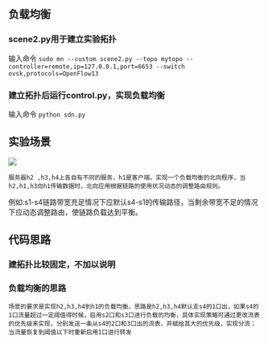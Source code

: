 ## 负载均衡
### scene2.py用于建立实验拓扑
输入命令
`
sudo mn --custom scene2.py --topo mytopo --controller=remote,ip=127.0.0.1,port=6653 --switch ovsk,protocols=OpenFlow13
`
### 建立拓扑后运行control.py，实现负载均衡
输入命令
`
python sdn.py
`
## 实验场景
![](http://images2017.cnblogs.com/blog/1169307/201801/1169307-20180126133211147-1968611444.png)

	服务器h2 ,h3,h4上各自有不同的服务，h1是客户端。实现一个负载均衡的北向程序，当h2,h1,h3向h1传输数据时，北向应用根据链路的使用状况动态的调整路由规则。
例如:s1-s4链路带宽充足情况下应默认s4-s1的传输路径，当剩余带宽不足的情况下应动态调整路由，使链路负载达到平衡。

## 代码思路
### 建拓扑比较固定，不加以说明
### 负载均衡的思路
	场景的要求是实现h2,h3,h4到h1的负载均衡，思路是h2,h3,h4默认走s4的1口出，如果s4的1口流量超过一定阈值得时候，启用s2口和s3口进行负载的均衡，具体实现策略可通过更改流表的优先级来实现，分别发送一条从s4的2口和3口出的流表，并赋给其大的优先级，实现分流；当流量恢复到阈值以下时重新启用1口进行转发